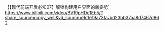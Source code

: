 【【现代前端开发必知07】解锁构建用户界面的新姿势】 https://www.bilibili.com/video/BV19pHDe1Eb5/?share_source=copy_web&vd_source=9c1e19a73fa7bd23bb37aa8d7467d862